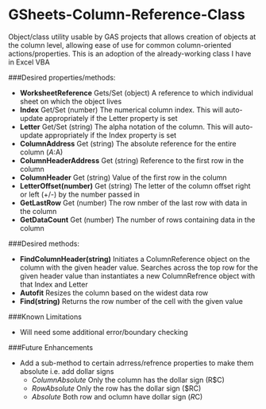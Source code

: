 # GSheets-Column-Reference-Class
Object/class utility usable by GAS projects that allows creation of objects at the column level, allowing ease of use for common column-oriented actions/properties. This is an adoption of the already-working class I have in Excel VBA

###Desired properties/methods:
* **WorksheetReference**  Gets/Set  (object)  A reference to which individual sheet on which the object lives
* **Index**  Get/Set  (number)  The numerical column index. This will auto-update appropriately if the Letter property is set
* **Letter** Get/Set  (string)  The alpha notation of the column. This will auto-update appropriately if the Index property is set
* **ColumnAddress**  Get  (string)  The absolute reference for the entire column ($A:$A)
* **ColumnHeaderAddress**  Get  (string)  Reference to the first row in the column
* **ColumnHeader**  Get  (string)  Value of the first row in the column
* **LetterOffset(number)**  Get  (string)  The letter of the column offset right or left (+/-) by the number passed in
* **GetLastRow**  Get  (number)  The row nmber of the last row with data in the column
* **GetDataCount**  Get  (number)  The number of rows containing data in the column

###Desired methods:
* **FindColumnHeader(string)**  Initiates a ColumnReference object on the column with the given header value. Searches across the top row for the given header value than instantiates a new ColumnRefrence object with that Index and Letter
* **Autofit**  Resizes the column based on the widest data row
* **Find(string)**  Returns the row number of the cell with the given value

###Known Limitations
* Will need some additional error/boundary checking

###Future Enhancements
* Add a sub-method to certain adrress/refrence properties to make them absolute i.e. add dollar signs
  * *ColumnAbsolute*  Only the column has the dollar sign (R$C)
  * *RowAbsolute*  Only the row has the dollar sign ($RC)
  * *Absolute* Both row and oclumn have dollar sign ($R$C)
